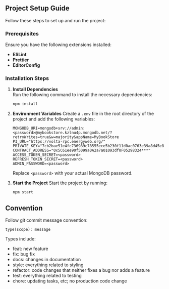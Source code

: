 ## Project Setup Guide

Follow these steps to set up and run the project:

### Prerequisites

Ensure you have the following extensions installed:

- **ESLint**
- **Prettier**
- **EditorConfig**

### Installation Steps

1. **Install Dependencies**  
   Run the following command to install the necessary dependencies:

   ```bash
   npm install
   ```

2. **Environment Variables**
   Create a `.env` file in the root directory of the project and add the following variables:

   ```env
   MONGODB_URI=mongodb+srv://admin:<password>@mybookstore.kzlnu4p.mongodb.net/?retryWrites=true&w=majority&appName=MyBookStore
   PI_URL="https://volta-rpc.energyweb.org/"
   PRIVATE_KEY="7cb2bae51e4fc736989c78555ece5b230f11d0ac0763e39a8d45e8d7795aa***"
   CONTRACT_ADDRESS="0x5C61ee90f5099a0A2a7a01093df0F05298324***"
   ACCESS_TOKEN_SECRET=<password>
   REFRESH_TOKEN_SECRET=<password>
   ADMIN_PASSWORD=<password>
   ```

   Replace `<password>` with your actual MongoDB password.

3. **Start the Project**
   Start the project by running:

   ```bash
   npm start
   ```

## Convention

Follow git commit message convention:

```
type(scope): message
```

Types include:

- feat: new feature
- fix: bug fix
- docs: changes in documentation
- style: everything related to styling
- refactor: code changes that neither fixes a bug nor adds a feature
- test: everything related to testing
- chore: updating tasks, etc; no production code change
